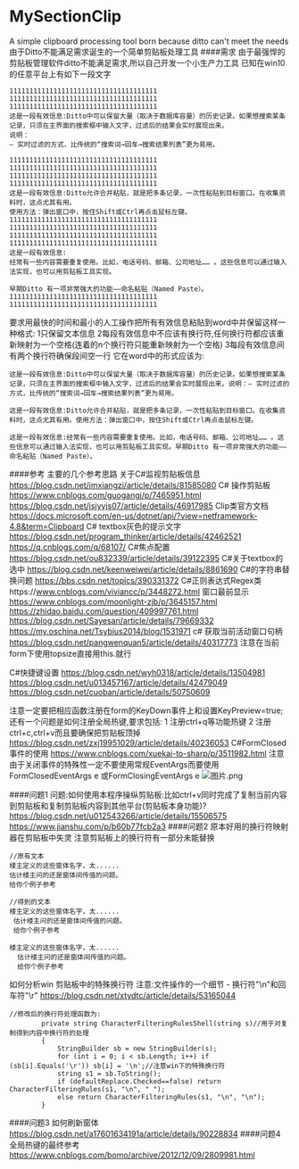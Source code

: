 # MySectionClip
A simple clipboard processing tool born because ditto can't meet the needs
由于Ditto不能满足需求诞生的一个简单剪贴板处理工具
####需求
由于最强悍的剪贴板管理软件ditto不能满足需求,所以自己开发一个小生产力工具
已知在win10的任意平台上有如下一段文字
```
1111111111111111111111111111111111111
1111111111111111111111111111111111111
1111111111111111111111111111111111111
这是一段有效信息:Ditto中可以保留大量（取决于数据库容量）的历史记录。如果想搜索某条记录，只须在主界面的搜索框中输入文字，过滤后的结果会实时展现出来。
说明：
– 实时过滤的方式，比传统的“搜索词→回车→搜索结果列表”更为易用。

1111111111111111111111111111111111111
1111111111111111111111111111111111111
1111111111111111111111111111111111111
1111111111111111111111111111111111111
这是一段有效信息:Ditto允许合并粘贴，就是把多条记录，一次性粘贴到目标窗口。在收集资料时，这点尤其有用。
使用方法：弹出窗口中，按住Shift或Ctrl再点击鼠标左键。
1111111111111111111111111111111111111
1111111111111111111111111111111111111
1111111111111111111111111111111111111
1111111111111111111111111111111111111
这是一段有效信息:
经常有一些内容需要重复使用。比如，电话号码、邮箱、公司地址…… 。这些信息可以通过输入法实现，也可以用剪贴板工具实现。

早期Ditto 有一项非常强大的功能——命名粘贴（Named Paste）。
1111111111111111111111111111111111111
1111111111111111111111111111111111111
```
要求用最快的时间和最小的人工操作把所有有效信息粘贴到word中并保留这样一种格式:
1只保留文本信息
2每段有效信息中不应该有换行符,任何换行符都应该重新映射为一个空格(连着的n个换行符只能重新映射为一个空格)
3每段有效信息间有两个换行符确保段间空一行
它在word中的形式应该为:
```
这是一段有效信息:Ditto中可以保留大量（取决于数据库容量）的历史记录。如果想搜索某条记录，只须在主界面的搜索框中输入文字，过滤后的结果会实时展现出来。说明：– 实时过滤的方式，比传统的“搜索词→回车→搜索结果列表”更为易用。

这是一段有效信息:Ditto允许合并粘贴，就是把多条记录，一次性粘贴到目标窗口。在收集资料时，这点尤其有用。使用方法：弹出窗口中，按住Shift或Ctrl再点击鼠标左键。

这是一段有效信息:经常有一些内容需要重复使用。比如，电话号码、邮箱、公司地址…… 。这些信息可以通过输入法实现，也可以用剪贴板工具实现。早期Ditto 有一项非常强大的功能——命名粘贴（Named Paste）。
```
####参考
主要的几个参考思路
关于C#监视剪贴板信息 https://blog.csdn.net/imxiangzi/article/details/81585080
C# 操作剪贴板 https://www.cnblogs.com/guogangj/p/7465951.html
https://blog.csdn.net/jsjyyjs07/article/details/46917985
Clip类官方文档
https://docs.microsoft.com/en-us/dotnet/api/?view=netframework-4.8&term=Clipboard
C# textbox灰色的提示文字
https://blog.csdn.net/program_thinker/article/details/42462521
https://q.cnblogs.com/q/68107/
C#焦点配置
https://blog.csdn.net/ou832339/article/details/39122395
C#关于textbox的选中
https://blog.csdn.net/keenweiwei/article/details/8861690
C#的字符串替换问题
https://bbs.csdn.net/topics/390331372
C#正则表达式Regex类https://www.cnblogs.com/viviancc/p/3448272.html
窗口最前显示
https://www.cnblogs.com/moonlight-zjb/p/3645157.html
https://zhidao.baidu.com/question/409997761.html
https://blog.csdn.net/Sayesan/article/details/79669332
https://my.oschina.net/Tsybius2014/blog/1531971
c# 获取当前活动窗口句柄
https://blog.csdn.net/pangwenquan5/article/details/40317773
注意在当前form下使用topsize直接用this.就行

C#快捷键设置
https://blog.csdn.net/wyh0318/article/details/13504981
https://blog.csdn.net/u013457167/article/details/42479049
https://blog.csdn.net/cuoban/article/details/50750609

注意一定要把相应函数注册在form的KeyDown事件上和设置KeyPreview=true;
还有一个问题是如何注册全局热键,要求包括:
1 注册ctrl+q等功能热键
2 注册ctrl+c,ctrl+v而且要确保把剪贴板顶掉
https://blog.csdn.net/zxj19951029/article/details/40236053
C#FormClosed 事件的使用
https://www.cnblogs.com/xuekai-to-sharp/p/3511982.html
注意由于关闭事件的特殊性一定不要使用常规EventArgs而要使用
FormClosedEventArgs e 或FormClosingEventArgs e
![图片.png](https://upload-images.jianshu.io/upload_images/17488192-50769b3ae24588fa.png?imageMogr2/auto-orient/strip%7CimageView2/2/w/1240)



####问题1
问题:如何使用本程序操纵剪贴板:比如ctrl+v同时完成了复制当前内容到剪贴板和复制剪贴板内容到其他平台(剪贴板本身功能)?
https://blog.csdn.net/u012543266/article/details/15506575
https://www.jianshu.com/p/b60b77fcb2a3
####问题2
原本好用的换行符映射器在剪贴板中失灵
注意剪贴板上的换行符有一部分未能替换 
```
//原有文本
楼主定义的这些窗体名字，太......
估计楼主问的还是窗体间传值的问题。
给你个例子参考
```

```
//得到的文本
楼主定义的这些窗体名字，太......
 估计楼主问的还是窗体间传值的问题。
 给你个例子参考

楼主定义的这些窗体名字，太......
  估计楼主问的还是窗体间传值的问题。
  给你个例子参考
```
如何分析win 剪贴板中的特殊换行符
注意:文件操作的一个细节 - 换行符"\n"和回车符"\r"
https://blog.csdn.net/xtydtc/article/details/53165044
```
//修改后的换行符处理函数为:
        private string CharacterFilteringRulesShell(string s)//用于对复制得到内容中换行符的处理
        {
            StringBuilder sb = new StringBuilder(s);
            for (int i = 0; i < sb.Length; i++) if (sb[i].Equals('\r')) sb[i] = '\n';//注意win下的特殊换行符
            string s1 = sb.ToString();
            if (defaultReplace.Checked==false) return CharacterFilteringRules(s1, "\n", " ");
            else return CharacterFilteringRules(s1, "\n", "\n");
        }
```


####问题3
如何刷新窗体
https://blog.csdn.net/a17601634191a/article/details/90228834
####问题4
全局热键的最终参考
https://www.cnblogs.com/bomo/archive/2012/12/09/2809981.html
